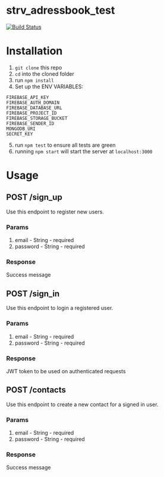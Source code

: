 # strv_adressbook_test

[![Build Status](https://travis-ci.org/emilianoLeite/strv_adressbook_test.svg?branch=master)](https://travis-ci.org/emilianoLeite/strv_adressbook_test)

# Installation
1. `git clone` this repo
2. `cd` into the cloned folder
3. run `npm install`
4. Set up the ENV VARIABLES:
  ```
  FIREBASE_API_KEY
  FIREBASE_AUTH_DOMAIN
  FIREBASE_DATABASE_URL
  FIREBASE_PROJECT_ID
  FIREBASE_STORAGE_BUCKET
  FIREBASE_SENDER_ID
  MONGODB_URI
  SECRET_KEY
  ```

5. run `npm test` to ensure all tests are green
6. running `npm start` will start the server at `localhost:3000`

# Usage

## POST /sign_up
Use this endpoint to register new users.

### Params
1. email - String - required
2. password - String - required

### Response
Success message

## POST /sign_in
Use this endpoint to login a registered user.

### Params
1. email - String - required
2. password - String - required

### Response
JWT token to be used on authenticated requests

## POST /contacts
Use this endpoint to create a new contact for a signed in user.

### Params
1. email - String - required
2. password - String - required

### Response
Success message